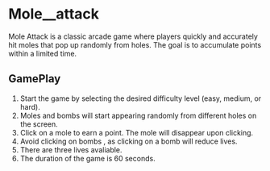 # Mole__attack

Mole Attack is a classic arcade game where players quickly and accurately hit moles that pop up randomly from holes. The goal is to accumulate points within a limited time.

## GamePlay
1. Start the game by selecting the desired difficulty level (easy, medium, or hard).
2. Moles and bombs will start appearing randomly from different holes on the screen.
3. Click on a mole to earn a point. The mole will disappear upon clicking.
4. Avoid clicking on bombs , as clicking on a bomb will reduce lives.
5. There are three lives avaliable. 
6. The duration of the game is 60 seconds.

